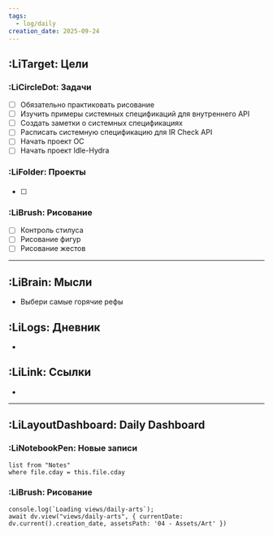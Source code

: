 ```yaml
---
tags:
  - log/daily
creation_date: 2025-09-24
---
```

## :LiTarget: Цели

### :LiCircleDot: Задачи

- [ ] Обязательно практиковать рисование
- [ ] Изучить примеры системных спецификаций для внутреннего API
- [ ] Создать заметки о системных спецификациях
- [ ] Расписать системную спецификацию для IR Check API
- [ ] Начать проект OC
- [ ] Начать проект Idle-Hydra

### :LiFolder: Проекты

####

- [ ] 

### :LiBrush: Рисование

- [ ] Контроль стилуса
- [ ] Рисование фигур
- [ ] Рисование жестов

---

## :LiBrain: Мысли

- Выбери самые горячие рефы

## :LiLogs: Дневник

- 

## :LiLink: Ссылки

- 

---

## :LiLayoutDashboard: Daily Dashboard

### :LiNotebookPen: Новые записи

```dataview
list from "Notes"
where file.cday = this.file.cday
```

### :LiBrush: Рисование

```dataviewjs
console.log(`Loading views/daily-arts`);
await dv.view("views/daily-arts", { currentDate: dv.current().creation_date, assetsPath: '04 - Assets/Art' })
```
